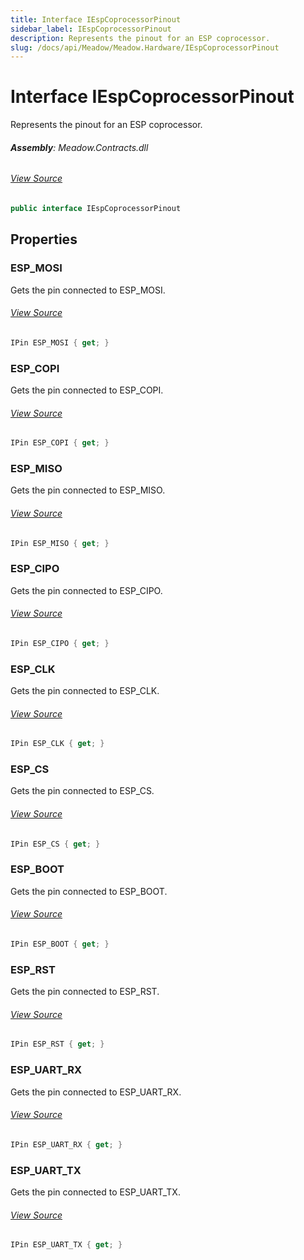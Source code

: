 ```yaml
---
title: Interface IEspCoprocessorPinout
sidebar_label: IEspCoprocessorPinout
description: Represents the pinout for an ESP coprocessor.
slug: /docs/api/Meadow/Meadow.Hardware/IEspCoprocessorPinout
---
```

# Interface IEspCoprocessorPinout
Represents the pinout for an ESP coprocessor.

###### **Assembly**: Meadow.Contracts.dll
###### [View Source](https://github.com/WildernessLabs/Meadow.Contracts.git/blob/develop/Source/Meadow.Contracts/Hardware/Contracts/IEspCoprocessorPinout.cs#L6)
```csharp title="Declaration"
public interface IEspCoprocessorPinout
```
## Properties
### ESP_MOSI
Gets the pin connected to ESP_MOSI.
###### [View Source](https://github.com/WildernessLabs/Meadow.Contracts.git/blob/develop/Source/Meadow.Contracts/Hardware/Contracts/IEspCoprocessorPinout.cs#L11)
```csharp title="Declaration"
IPin ESP_MOSI { get; }
```
### ESP_COPI
Gets the pin connected to ESP_COPI.
###### [View Source](https://github.com/WildernessLabs/Meadow.Contracts.git/blob/develop/Source/Meadow.Contracts/Hardware/Contracts/IEspCoprocessorPinout.cs#L16)
```csharp title="Declaration"
IPin ESP_COPI { get; }
```
### ESP_MISO
Gets the pin connected to ESP_MISO.
###### [View Source](https://github.com/WildernessLabs/Meadow.Contracts.git/blob/develop/Source/Meadow.Contracts/Hardware/Contracts/IEspCoprocessorPinout.cs#L21)
```csharp title="Declaration"
IPin ESP_MISO { get; }
```
### ESP_CIPO
Gets the pin connected to ESP_CIPO.
###### [View Source](https://github.com/WildernessLabs/Meadow.Contracts.git/blob/develop/Source/Meadow.Contracts/Hardware/Contracts/IEspCoprocessorPinout.cs#L26)
```csharp title="Declaration"
IPin ESP_CIPO { get; }
```
### ESP_CLK
Gets the pin connected to ESP_CLK.
###### [View Source](https://github.com/WildernessLabs/Meadow.Contracts.git/blob/develop/Source/Meadow.Contracts/Hardware/Contracts/IEspCoprocessorPinout.cs#L31)
```csharp title="Declaration"
IPin ESP_CLK { get; }
```
### ESP_CS
Gets the pin connected to ESP_CS.
###### [View Source](https://github.com/WildernessLabs/Meadow.Contracts.git/blob/develop/Source/Meadow.Contracts/Hardware/Contracts/IEspCoprocessorPinout.cs#L36)
```csharp title="Declaration"
IPin ESP_CS { get; }
```
### ESP_BOOT
Gets the pin connected to ESP_BOOT.
###### [View Source](https://github.com/WildernessLabs/Meadow.Contracts.git/blob/develop/Source/Meadow.Contracts/Hardware/Contracts/IEspCoprocessorPinout.cs#L41)
```csharp title="Declaration"
IPin ESP_BOOT { get; }
```
### ESP_RST
Gets the pin connected to ESP_RST.
###### [View Source](https://github.com/WildernessLabs/Meadow.Contracts.git/blob/develop/Source/Meadow.Contracts/Hardware/Contracts/IEspCoprocessorPinout.cs#L46)
```csharp title="Declaration"
IPin ESP_RST { get; }
```
### ESP_UART_RX
Gets the pin connected to ESP_UART_RX.
###### [View Source](https://github.com/WildernessLabs/Meadow.Contracts.git/blob/develop/Source/Meadow.Contracts/Hardware/Contracts/IEspCoprocessorPinout.cs#L51)
```csharp title="Declaration"
IPin ESP_UART_RX { get; }
```
### ESP_UART_TX
Gets the pin connected to ESP_UART_TX.
###### [View Source](https://github.com/WildernessLabs/Meadow.Contracts.git/blob/develop/Source/Meadow.Contracts/Hardware/Contracts/IEspCoprocessorPinout.cs#L56)
```csharp title="Declaration"
IPin ESP_UART_TX { get; }
```
